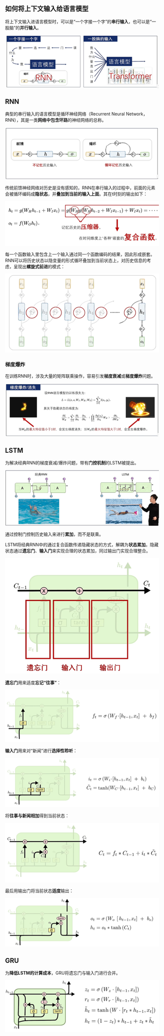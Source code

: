 ## 如何将上下文输入给语言模型

将上下文输入进语言模型时，可以是“一个字接一个字”的**串行输入**，也可以是“一股脑”的**并行输入**。

![input](../assets/RNN-and-Transformer/input.png "input")

## RNN

典型的串行输入的语言模型是循环神经网络（Recurrent Neural Network，RNN），其是一类**网络中包含环路**的神经网络的总称。

![RNN](../assets/RNN-and-Transformer/RNN.png "RNN")

传统前馈神经网络对历史是没有感知的，RNN在串行输入的过程中，前面的元素会被循环编码成**隐状态**，并**叠加到当前的输入上面**。其在t时刻的输出如下：

![RNN2](../assets/RNN-and-Transformer/RNN2.png "RNN2")

每一个函数输入里包含上一个输入通过同一个函数编码的结果，因此形成嵌套。RNN可以将历史状态以隐变量的形式循环叠加到当前状态上，对历史信息的考虑，呈现出**螺旋式前进**的模式：

![RNN3](../assets/RNN-and-Transformer/RNN3.png "RNN3")

### 梯度爆炸

在训练RNN时，涉及大量的矩阵联乘操作，容易引发**梯度衰减**或**梯度爆炸**问题。

![gradient-explode](../assets/RNN-and-Transformer/gradient-explode.png "gradient-explode")

## LSTM

为解决经典RNN的梯度衰减/爆炸问题，带有**门控机制**的LSTM被提出。

![LSTM](../assets/RNN-and-Transformer/LSTM.png "LSTM")

通过控制门控制历史输入来进行**累加**，而不是联乘。

LSTM将经典RNN中的通过复合函数传递隐藏状态的方式，解耦为**状态累加**。隐藏状态通过**遗忘门**、**输入门**来实现合理的状态累加，同过输出门实现合理整合。

![LSTM2](../assets/RNN-and-Transformer/LSTM2.png "LSTM2")

**遗忘门**用来适度**忘记“往事”**：

![LSTM3](../assets/RNN-and-Transformer/LSTM3.png "LSTM3")

**输入门**用来对“新闻”进行**选择性聆听**：

![LSTM4](../assets/RNN-and-Transformer/LSTM4.png "LSTM4")

将**往事与新闻相加**得到当前状态：

![LSTM5](../assets/RNN-and-Transformer/LSTM5.png "LSTM5")

最后用输出门将当前状态**适度**输出：

![LSTM6](../assets/RNN-and-Transformer/LSTM6.png "LSTM6")


## GRU

为**降低LSTM的计算成本**，GRU将遗忘门与输入门进行合并。

![LSTM7](../assets/RNN-and-Transformer/LSTM7.png "LSTM7")